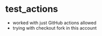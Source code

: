 # test_actions

- worked with just GitHub actions allowed
- trying with checkout fork in this account
